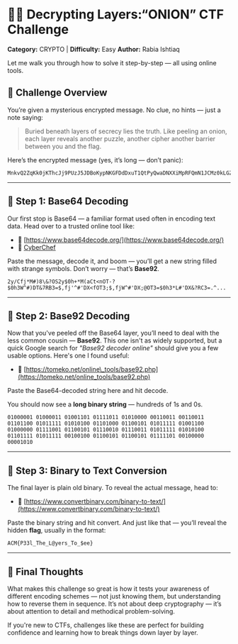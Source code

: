 # 🕵️‍♀️ Decrypting Layers:“ONION” CTF Challenge

**Category:** CRYPTO | **Difficulty:** Easy
**Author:** Rabia Ishtiaq

Let me walk you through how to solve it step-by-step — all using online tools.

## 🔐 Challenge Overview

You’re given a mysterious encrypted message. No clue, no hints — just a note saying:

>Buried beneath layers of secrecy lies the truth. Like peeling an onion, each layer reveals another puzzle, another cipher another barrier between you and the flag. 

Here’s the encrypted message (yes, it’s long — don’t panic):

```
MnkvQ2ZqKk0jKThcJj9PUzJ5JDBoKypNKGFDdDxuT1QtPyQwaDNXXiMpRFQmN1JCMz0kLGZqJ14jJ0RYPGZPVDM7JCxmaldeIydEWDtAT1QzPSQwaDMqTCMnRFgmP1JDMz0uXmZqV04oYURYJjchUjM9L0NoMypNIWNDdDxuT1MzPSQwTzsqXSMpRFg8blIyMnkvQ2ZqV14jJzhcJj9PUzJ5JCxmYipNKGNEWDxmT1QtPyQwaDMqTShhRFQmN1JDMz0kLGgzJ14jKURYPGZPVDM7JCxoMypdKGNEWDtAT1QyeS9DaDMqTCMnRFg8ZlJDMz0uXmZqV04oY0RYPG4hUjJ5L0NmaldOIWNDdDxuT1MzPSQwTzsqXShhQ3Q8ZlIyMnkvR2gzV14jKThcJjdSQjJ5JCxmYipNIydDdDxmUkI=
```

---

## 🧩 Step 1: Base64 Decoding

Our first stop is Base64 — a familiar format used often in encoding text data. Head over to a trusted online tool like:

* 🔗 [https://www.base64decode.org/](https://www.base64decode.org/)
* 🔗 [CyberChef](https://gchq.github.io/CyberChef/)

Paste the message, decode it, and boom — you’ll get a new string filled with strange symbols. Don’t worry — that’s **Base92**.

```
2y/Cfj*M#)8\&?OS2y$0h+*M(aCt<nOT-?$0h3W^#)DT&7RB3=$,fj'^#'DX<fOT3;$,fjW^#'DX;@OT3=$0h3*L#'DX&?RC3=.^...
```

---

## 🧩 Step 2: Base92 Decoding

Now that you've peeled off the Base64 layer, you’ll need to deal with the less common cousin — **Base92**. This one isn't as widely supported, but a quick Google search for *"Base92 decoder online"* should give you a few usable options. Here's one I found useful:

* 🔗 [https://tomeko.net/online\_tools/base92.php](https://tomeko.net/online_tools/base92.php)

Paste the Base64-decoded string here and hit decode.

You should now see a **long binary string** — hundreds of 1s and 0s.

```
01000001 01000011 01001101 01111011 01010000 00110011 00110011 01101100 01011111 01010100 01101000 01100101 01011111 01001100 01000000 01111001 01100101 01110010 01110011 01011111 01010100 01101111 01011111 00100100 01100101 01100101 01111101 00100000 00001010
```

---

## 🧩 Step 3: Binary to Text Conversion

The final layer is plain old binary. To reveal the actual message, head to:

* 🔗 [https://www.convertbinary.com/binary-to-text/](https://www.convertbinary.com/binary-to-text/)

Paste the binary string and hit convert. And just like that — you’ll reveal the hidden **flag**, usually in the format:

```
ACM{P33l_The_L@yers_To_$ee}
```

---

## 🎉 Final Thoughts

What makes this challenge so great is how it tests your awareness of different encoding schemes — not just knowing them, but understanding how to reverse them in sequence. It’s not about deep cryptography — it’s about attention to detail and methodical problem-solving.


If you're new to CTFs, challenges like these are perfect for building confidence and learning how to break things down layer by layer.

